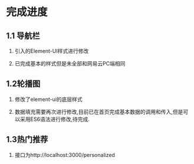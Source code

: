 # 完成进度

## 1.1 导航栏

1. 引入的Element-UI样式进行修改

2. 已完成基本的样式但是未全部和网易云PC端相同

## 1.2轮播图

1. 修改了element-ui的底层样式

2. 数据填充需要再次进行修改,目前已在首页完成基本数据的调用和传入,但是可以采用ES6语法进行修改,待完成.

##  1.3热门推荐
1.  接口为http://localhost:3000/personalized
